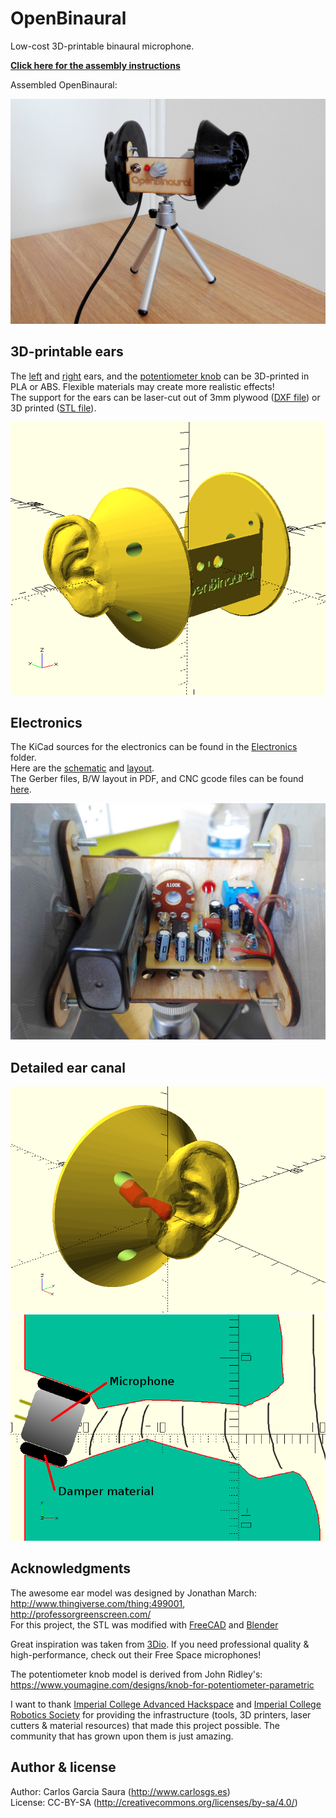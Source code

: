 # OpenBinaural
Low-cost 3D-printable binaural microphone.  

[**Click here for the assembly instructions**](https://github.com/carlosgs/OpenBinaural/wiki)  

Assembled OpenBinaural:  

![ScreenShot](pictures/OpenBinaural.jpg)  


3D-printable ears  
--
The [left](binaural_mic_left.stl) and [right](binaural_mic_right.stl) ears, and the [potentiometer knob](potentiometer_knob.stl) can be 3D-printed in PLA or ABS. Flexible materials may create more realistic effects!  
The support for the ears can be laser-cut out of 3mm plywood ([DXF file](wood_support.dxf)) or 3D printed ([STL file](wood_support_assembled.stl)).  


![ScreenShot](pictures/binauralMic.png)  

Electronics  
--
The KiCad sources for the electronics can be found in the [Electronics](Electronics) folder.  
Here are the [schematic](Electronics/stereo_mic_amplifier.pdf) and [layout](Electronics/pictures/stereo_mic_amplifier_layout.png).  
The Gerber files, B/W layout in PDF, and CNC gcode files can be found [here](Electronics/Gerber).  

![ScreenShot](pictures/OpenBinaural_electronics.jpg)  

Detailed ear canal
--
![ScreenShot](pictures/earCanal.png)  
![ScreenShot](pictures/earCanal_detail.png)  


Acknowledgments  
--
The awesome ear model was designed by Jonathan March:  
<http://www.thingiverse.com/thing:499001>, <http://professorgreenscreen.com/>  
For this project, the STL was modified with [FreeCAD](http://freecadweb.org/) and [Blender](http://www.blender.org/)  

Great inspiration was taken from [3Dio](http://3diosound.com/).
If you need professional quality & high-performance, check out their Free Space microphones!  

The potentiometer knob model is derived from John Ridley's: <https://www.youmagine.com/designs/knob-for-potentiometer-parametric>

I want to thank [Imperial College Advanced Hackspace](http://icah.org.uk/) and [Imperial College Robotics Society](http://icrobotics.co.uk/) for providing the infrastructure (tools, 3D printers, laser cutters & material resources) that made this project possible. The community that has grown upon them is just amazing.  

Author & license  
--
Author: Carlos Garcia Saura (<http://www.carlosgs.es>)  
License: CC-BY-SA (<http://creativecommons.org/licenses/by-sa/4.0/>)  


